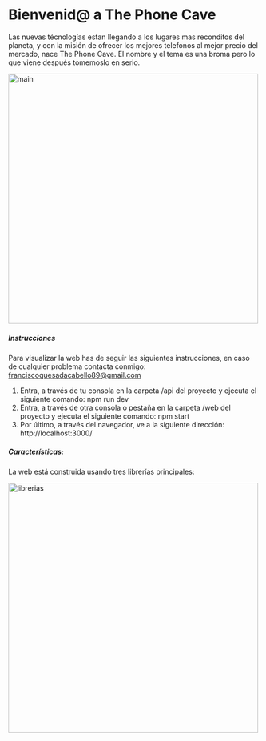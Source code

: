 # Bienvenid@ a The Phone Cave

Las nuevas técnologías estan llegando a los lugares mas reconditos del planeta, y con la misión de ofrecer los mejores telefonos al mejor precio del mercado, nace The Phone Cave. El nombre y el tema es una broma pero lo que viene después tomemoslo en serio.

<img src="https://res.cloudinary.com/getapet/image/upload/v1620633692/The_Phone_Cave/Screenshot_lhndxk.png" alt="main" width="500"/>

##### Instrucciones

Para visualizar la web has de seguir las siguientes instrucciones, en caso de cualquier problema contacta conmigo: franciscoquesadacabello89@gmail.com

1. Entra, a través de tu consola en la carpeta /api del proyecto y ejecuta el siguiente comando: npm run dev
2. Entra, a través de otra consola o pestaña en la carpeta /web del proyecto y ejecuta el siguiente comando: npm start
3. Por último, a través del navegador, ve a la siguiente dirección: http://localhost:3000/

##### Características:

La web está construida usando tres librerías principales:

<img src=https://res.cloudinary.com/getapet/image/upload/v1620634100/The_Phone_Cave/harjy98cq3nrhxgv6l3s_q1i2mw.png alt="librerias" width="500" >
